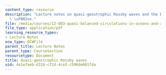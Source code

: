 ```yaml
---
content_type: resource
description: "Lecture notes on quasi-geostrophic Rossby waves and the Eliassen-Palm\
  \ \uFB02ux."
file: /media/courses/12-803-quasi-balanced-circulations-in-oceans-and-atmospheres-fall-2009/4a1efaebd316cf2d4ce3c596de601fda_MIT12_803F09_lec17.pdf
file_type: application/pdf
learning_resource_types:
- Lecture Notes
ocw_type: OCWFile
parent_title: Lecture Notes
parent_type: CourseSection
resourcetype: Document
title: Quasi-geostrophic Rossby waves
uid: 4a1efaeb-d316-cf2d-4ce3-c596de601fda
---
```

